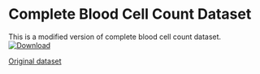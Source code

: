 # Complete Blood Cell Count Dataset
This is a modified version of complete blood cell count dataset. 
[![Download](https://img.shields.io/badge/dataset-download-ff69b4.svg?style=flat)](https://github.com/MahmudulAlam/Complete-Blood-Cell-Count-Dataset/archive/master.zip)


[Original dataset](https://github.com/Shenggan/BCCD_Dataset/tree/master/BCCD)

